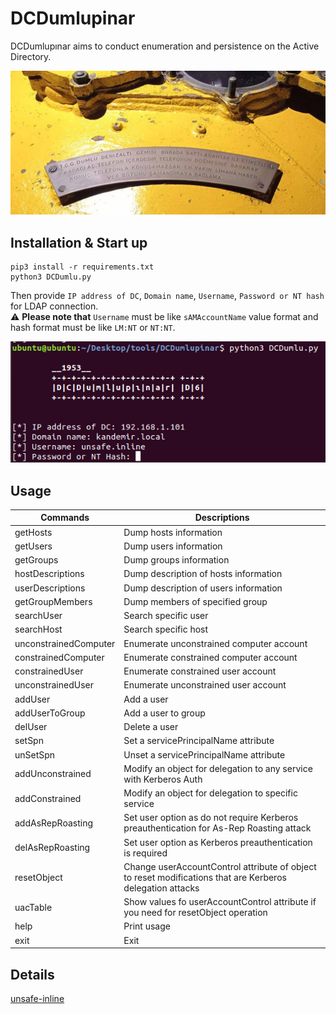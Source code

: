 # DCDumlupinar
DCDumlupınar aims to conduct enumeration and persistence on the Active Directory.

![GitHub Logo](images/TCGDumlu.jpg)

## Installation & Start up
```
pip3 install -r requirements.txt
python3 DCDumlu.py
```
Then provide `IP address of DC`, `Domain name`, `Username`, `Password or NT hash` for LDAP connection.  
:warning: **Please note that** `Username` must be like `sAMAccountName` value format and hash format must be like `LM:NT` or `NT:NT`.

![GitHub Logo](images/mavna.PNG)

## Usage
Commands | Descriptions
------------ | -------------
getHosts | Dump hosts information
getUsers | Dump users information
getGroups | Dump groups information
hostDescriptions | Dump description of hosts information
userDescriptions | Dump description of users information
getGroupMembers | Dump members of specified group
searchUser | Search specific user
searchHost | Search specific host
unconstrainedComputer | Enumerate unconstrained computer account
constrainedComputer | Enumerate constrained computer account
constrainedUser | Enumerate constrained user account
unconstrainedUser | Enumerate unconstrained user account
addUser | Add a user
addUserToGroup | Add a user to group
delUser | Delete a user
setSpn | Set a servicePrincipalName attribute
unSetSpn | Unset a servicePrincipalName attribute
addUnconstrained | Modify an object for delegation to any service with Kerberos Auth
addConstrained | Modify an object for delegation to specific service
addAsRepRoasting | Set user option as do not require Kerberos preauthentication for As-Rep Roasting attack
delAsRepRoasting | Set user option as Kerberos preauthentication is required
resetObject | Change userAccountControl attribute of object to reset modifications that are Kerberos delegation attacks
uacTable | Show values fo userAccountControl attribute if you need for resetObject operation
help | Print usage
exit | Exit

## Details
[unsafe-inline](https://docs.unsafe-inline.com/inline/dcdumlupinar)
